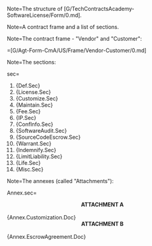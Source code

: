 Note=The structure of [G/TechContractsAcademy-SoftwareLicense/Form/0.md].

Note=A contract frame and a list of sections.

Note=The contract frame - "Vendor" and "Customer":

=[G/Agt-Form-CmA/US/Frame/Vendor-Customer/0.md]

Note=The sections:

sec=<ol><li>{Def.Sec}<li>{License.Sec}<li>{Customize.Sec}<li>{Maintain.Sec}<li>{Fee.Sec}<li>{IP.Sec}<li>{ConfInfo.Sec}<li>{SoftwareAudit.Sec}<li>{SourceCodeEscrow.Sec}<li>{Warrant.Sec}<li>{Indemnify.Sec}<li>{LimitLiability.Sec}<li>{Life.Sec}<li>{Misc.Sec}</ol>

Note=The annexes (called "Attachments"):

Annex.sec=<center><b>ATTACHMENT A</b></center><br>{Annex.Customization.Doc}<center><b>ATTACHMENT B</b></center><br>{Annex.EscrowAgreement.Doc}
